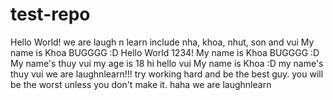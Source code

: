 # test-repo

Hello World!
we are laugh n learn
include nha, khoa, nhut, son and vui
My name is Khoa BUGGGG :D
Hello World 1234!
My name is Khoa BUGGGG :D
My name's thuy vui
my age is 18
hi
hello vui
My name is Khoa :D
my name's thuy vui
we are laughnlearn!!!
try working hard and be the best guy. 
you will be the worst unless you don't make it.
haha
we are laughnlearn
